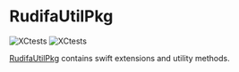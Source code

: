 # RudifaUtilPkg &nbsp; &nbsp;

![XCtests](https://github.com/rudifa/RudifaUtilPkg/workflows/build_and_test/badge.svg)
![XCtests](https://github.com/rudifa/RudifaUtilPkg/workflows/jazzy_docs/badge.svg)

[RudifaUtilPkg](https://rudifa.github.io/RudifaUtilPkg/) contains swift extensions and utility methods.

